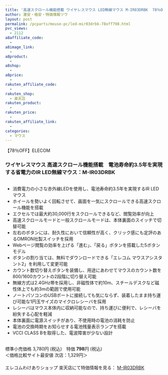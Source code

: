 ```yaml
---
title: '高速スクロール機能搭載 ワイヤレスマウス LED無線マウス M-IR03DRBK  78％OFF特価798円！'
author: 激安・格安・特価情報ツウ
layout: post
permalink: /pcparts/mouse-pc/led-mir03drbk-78off798.html
pvc_views:
  - 2112
a8affiliate_code:
  - 
a8image_link:
  - 
a8product:
  - 
a8shop:
  - 
a8price:
  - 
rakuten_affiliate_code:
  - 
rakuten_shop:
  - 楽天店
rakuten_product:
  - 
rakuten_price:
  - 
rakuten_affiliate_link:
  - 
categories:
  - マウス
---
```

【78％OFF】ELECOM  


### ワイヤレスマウス 高速スクロール機能搭載　電池寿命約3.5年を実現する省電力のIR LED無線マウス：M-IR03DRBK

<div class="img-bg2 img_L">
  <a href="http://hb.afl.rakuten.co.jp/hgc/04914ba7.10ed122b.04914ba8.092f1a7b/?pc=http%3a%2f%2fitem.rakuten.co.jp%2fwakeari%2f4953103274631%2f%3fscid%3daf_link_img&m=http%3a%2f%2fm.rakuten.co.jp%2fwakeari%2fi%2f10012151%2f" target="_blank"><img src="http://hbb.afl.rakuten.co.jp/hgb/?pc=http%3a%2f%2fthumbnail.image.rakuten.co.jp%2f%400_mall%2fwakeari%2fcabinet%2f200_3%2fm-ir03drbk_02.jpg%3f_ex%3d128x128&m=http%3a%2f%2fthumbnail.image.rakuten.co.jp%2f%400_mall%2fwakeari%2fcabinet%2f200_3%2fm-ir03drbk_02.jpg" border="0" title="" alt="" /></a>
</div>

<!--more-->

  * 消費電力の小さな赤外線LEDを使用し、電池寿命約3.5年を実現するIR LEDマウス
  * ホイールを勢いよく回転させて、画面を一気にスクロールできる高速スクロール機能を搭載
  * エクセルでは最大約30,000行をスクロールできるなど、閲覧効率が向上
  * 高速スクロールモードと一般スクロールモードは、本体裏面のスイッチで切替可能
  * 左右のボタンには、耐久性において信頼性が高く、クリック感にも定評のあるOMRON社製スイッチを採用
  * Webページ閲覧の効率を上げる「進む」、「戻る」ボタンを搭載した5ボタンモデル
  * ボタンの割り当ては、無料でダウンロードできる「エレコム マウスアシスタント2」を利用して変更可能
  * カウント数切り替えボタンを装備し、用途にあわせてマウスのカウント数を800/1600カウントの2段階に切り替え可能
  * 無線方式は2.4GHz帯を採用し、非磁性体で約10m、スチールデスクなど磁性体上でも約3mの範囲で使用可能
  * ノートパソコンのUSBポートに接続しても気にならず、装着したまま持ち運び可能な1円玉サイズのマイクロレシーバを採用
  * レシーバはマウス本体内に収納可能なので、持ち運びに便利で、レシーバを紛失する心配を軽減
  * 本体裏面に電源スイッチがあり、不使用時の電池の消耗を防止
  * 電池の交換時期をお知らせする電池残量表示ランプを搭載
  * VCCI CLASS Bを取得した、電波障害が少ない設計

<br clear="all" />標準小売価格 3,780円 (税込)　特価 <span class="tokka-price"><strong>798</strong></span>円 (税込)　  
＜価格比較サイト最安値 次店：1,329円＞  
　　  
エレコムわけありショップ 楽天店にて特価情報を見る： <a href="http://hb.afl.rakuten.co.jp/hgc/04914ba7.10ed122b.04914ba8.092f1a7b/?pc=http%3a%2f%2fitem.rakuten.co.jp%2fwakeari%2f4953103274631%2f%3fscid%3daf_link_img&m=http%3a%2f%2fm.rakuten.co.jp%2fwakeari%2fi%2f10012151%2f" target="_blank"><span class="fs150p">M-IR03DRBK</span></a>